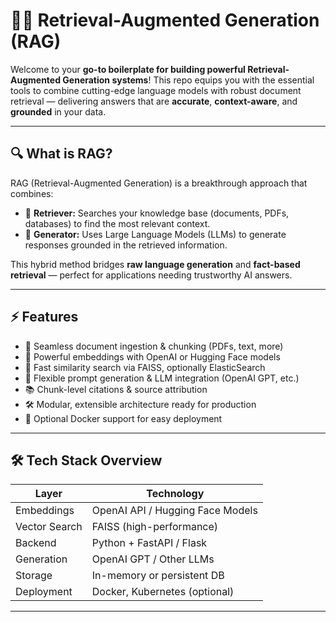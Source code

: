 # 🚀✨ Retrieval-Augmented Generation (RAG) 
 
Welcome to your **go-to boilerplate for building powerful Retrieval-Augmented Generation systems**! This repo equips you with the essential tools to combine cutting-edge language models with robust document retrieval — delivering answers that are **accurate**, **context-aware**, and **grounded** in your data.

---

## 🔍 What is RAG?

RAG (Retrieval-Augmented Generation) is a breakthrough approach that combines:

- 🔎 **Retriever:** Searches your knowledge base (documents, PDFs, databases) to find the most relevant context.
- 🤖 **Generator:** Uses Large Language Models (LLMs) to generate responses grounded in the retrieved information.

This hybrid method bridges **raw language generation** and **fact-based retrieval** — perfect for applications needing trustworthy AI answers.

---

## ⚡ Features

- 📂 Seamless document ingestion & chunking (PDFs, text, more)
- 🧠 Powerful embeddings with OpenAI or Hugging Face models
- 🎯 Fast similarity search via FAISS, optionally ElasticSearch
- 💬 Flexible prompt generation & LLM integration (OpenAI GPT, etc.)
- 📚 Chunk-level citations & source attribution
- 🛠️ Modular, extensible architecture ready for production
- 🐳 Optional Docker support for easy deployment

---

## 🛠️ Tech Stack Overview

| Layer          | Technology                        |
|----------------|----------------------------------|
| Embeddings     | OpenAI API / Hugging Face Models |
| Vector Search  | FAISS (high-performance)          |
| Backend        | Python + FastAPI / Flask           |
| Generation     | OpenAI GPT / Other LLMs            |
| Storage        | In-memory or persistent DB         |
| Deployment     | Docker, Kubernetes (optional)      |

---
